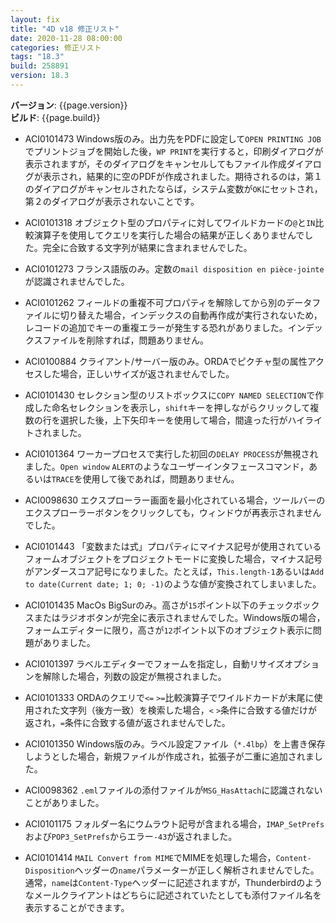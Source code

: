 ```yaml
---
layout: fix
title: "4D v18 修正リスト"
date: 2020-11-28 08:00:00
categories: 修正リスト
tags: "18.3"
build: 258891
version: 18.3
---
```


**バージョン**: {{page.version}}  
**ビルド**: {{page.build}}  

* ACI0101473 Windows版のみ。出力先をPDFに設定して`OPEN PRINTING JOB`でプリントジョブを開始した後，`WP PRINT`を実行すると，印刷ダイアログが表示されますが，そのダイアログをキャンセルしてもファイル作成ダイアログが表示され，結果的に空のPDFが作成されました。期待されるのは，第１のダイアログがキャンセルされたならば，システム変数が`OK`にセットされ，第２のダイアログが表示されないことです。

* ACI0101318 オブジェクト型のプロパティに対してワイルドカードの`@`と`IN`比較演算子を使用してクエリを実行した場合の結果が正しくありませんでした。完全に合致する文字列が結果に含まれませんでした。

* ACI0101273 フランス語版のみ。定数の`mail disposition en pièce-jointe`が認識されませんでした。

* ACI0101262 フィールドの重複不可プロパティを解除してから別のデータファイルに切り替えた場合，インデックスの自動再作成が実行されないため，レコードの追加でキーの重複エラーが発生する恐れがありました。インデックスファイルを削除すれば，問題ありません。

* ACI0100884 クライアント/サーバー版のみ。ORDAでピクチャ型の属性アクセスした場合，正しいサイズが返されませんでした。

* ACI0101430 セレクション型のリストボックスに``COPY NAMED SELECTION``で作成した命名セレクションを表示し，`shift`キーを押しながらクリックして複数の行を選択した後，上下矢印キーを使用して場合，間違った行がハイライトされました。

* ACI0101364 ワーカープロセスで実行した初回の``DELAY PROCESS``が無視されました。``Open window`` ``ALERT``のようなユーザーインタフェースコマンド，あるいは``TRACE``を使用して後であれば，問題ありません。

* ACI0098630 エクスプローラー画面を最小化されている場合，ツールバーのエクスプローラーボタンをクリックしても，ウィンドウが再表示されませんでした。

* ACI0101443 「変数または式」プロパティにマイナス記号が使用されているフォームオブジェクトをプロジェクトモードに変換した場合，マイナス記号がアンダースコア記号になりました。たとえば，``This.length-1``あるいは``Add to date(Current date; 1; 0; -1)``のような値が変換されてしまいました。

* ACI0101435 MacOs BigSurのみ。高さが``15``ポイント以下のチェックボックスまたはラジオボタンが完全に表示されませんでした。Windows版の場合，フォームエディターに限り，高さが``12``ポイント以下のオブジェクト表示に問題がありました。

* ACI0101397 ラベルエディターでフォームを指定し，自動リサイズオプションを解除した場合，列数の設定が無視されました。

* ACI0101333 ORDAのクエリで``<=`` ``>=``比較演算子でワイルドカードが末尾に使用された文字列（後方一致）を検索した場合，``<`` ``>``条件に合致する値だけが返され，``=``条件に合致する値が返されませんでした。

* ACI0101350 Windows版のみ。ラベル設定ファイル（`*.4lbp`）を上書き保存しようとした場合，新規ファイルが作成され，拡張子が二重に追加されました。

* ACI0098362 `.eml`ファイルの添付ファイルが`MSG_HasAttach`に認識されないことがありました。

* ACI0101175 フォルダー名にウムラウト記号が含まれる場合，`IMAP_SetPrefs`および`POP3_SetPrefs`からエラー`-43`が返されました。

* ACI0101414 `MAIL Convert from MIME`でMIMEを処理した場合，``Content-Disposition``ヘッダーの``name``パラメーターが正しく解析されませんでした。通常，`name`は`Content-Type`ヘッダーに記述されますが，Thunderbirdのようなメールクライアントはどちらに記述されていたとしても添付ファイル名を表示することができます。
